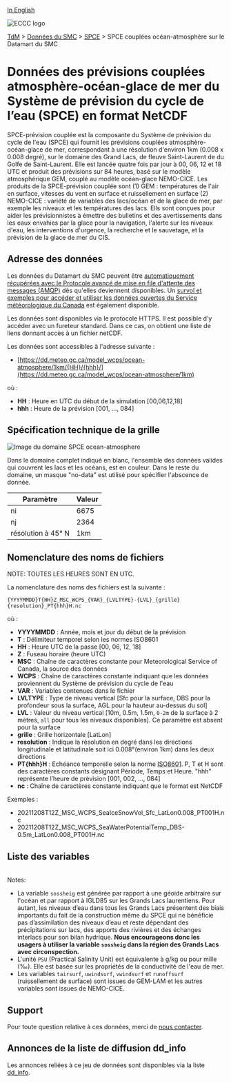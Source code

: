 [In English](readme_wcps-atm-ocean-datamart_en.md)

![ECCC logo](../../img_eccc-logo.png)

[TdM](../../readme_fr.md) > [Données du SMC](../readme_fr.md) > [SPCE](readme_wcps_fr.md) > SPCE couplées océan-atmosphère sur le Datamart du SMC

# Données des prévisions couplées atmosphère-océan-glace de mer du Système de prévision du cycle de l’eau (SPCE) en format NetCDF 

SPCE-prévision couplée est la composante du Système de prévision du cycle de l'eau (SPCE) qui fournit les prévisions couplées atmosphère-océan-glace de mer, correspondant à une résolution d'environ 1km (0.008 x 0.008 degré), sur le domaine des Grand Lacs, de fleuve Saint-Laurent de du Golfe de Saint-Laurent. Elle est lancée quatre fois par jour à 00, 06, 12 et 18 UTC et produit des prévisions sur 84 heures, basé sur le modèle atmosphérique GEM, couplé au modèle océan-glace NEMO-CICE. Les produits de la SPCE-prévision couplée sont (1) GEM : températures de l'air en surface, vitesses du vent en surface et ruissellement en surface (2) NEMO-CICE : variété de variables  des lacs/océan et de la glace de mer, par exemple les niveaux et les températures des lacs. Ells sont conçues pour aider les prévisionnistes à émettre des bulletins et des avertissements dans les eaux envahies par la glace pour la navigation, l'alerte sur les niveaux d'eau, les interventions d'urgence, la recherche et le sauvetage, et la prévision de la glace de mer du CIS.

## Adresse des données 

Les données du Datamart du SMC peuvent être [automatiquement récupérées avec le Protocole avancé de mise en file d'attente des messages (AMQP)](../../msc-datamart/amqp_fr.md) dès qu'elles deviennent disponibles. Un [survol et exemples pour accéder et utiliser les données ouvertes du Service météorologique du Canada](../../usage/readme_fr.md) est également disponible.

Les données sont disponibles via le protocole HTTPS. Il est possible d’y accéder avec un fureteur standard. Dans ce cas, on obtient une liste de liens donnant accès à un fichier netCDF.

Les données sont accessibles à l'adresse suivante :

* [https://dd.meteo.gc.ca/model_wcps/ocean-atmosphere/1km/{HH}/{hhh}/](https://dd.meteo.gc.ca/model_wcps/ocean-atmosphere/1km)                  

où :

* __HH__ : Heure en UTC du début de la simulation [00,06,12,18]
* __hhh__ : Heure de la prévision [001, ..., 084] 

## Spécification technique de la grille  

![Image du domaine SPCE ocean-atmosphere](https://collaboration.cmc.ec.gc.ca/cmc/cmos/public_doc/msc-data/nwp_wcps/grille_wcps_ocean-atm.png)

Dans le domaine complet indiqué en blanc, l'ensemble des données valides qui couvrent les lacs et les océans, est en couleur. Dans le reste du domaine, un masque "no-data" est utilisé pour spécifier l'abscence de donnée.

| Paramètre | Valeur |
| ------ | ------ |
| ni | 6675 | 
| nj | 2364 | 
| résolution à 45° N | 1km |


## Nomenclature des noms de fichiers 

NOTE: TOUTES LES HEURES SONT EN UTC.

La nomenclature des noms des fichiers est la suivante :

`{YYYYMMDD}T{HH}Z_MSC_WCPS_{VAR}_{LVLTYPE}-{LVL}_{grille}{resolution}_PT{hhh}H.nc`

où :

* __YYYYMMDD__ : Année, mois et jour du début de la prévision
* __T__ : Délimiteur temporel selon les normes ISO8601
* __HH__ : Heure UTC de la passe [00, 06, 12, 18]
* __Z__ : Fuseau horaire (heure UTC)
* __MSC__ : Chaîne de caractères constante pour Meteorological Service of Canada, la source des données
* __WCPS__ : Chaîne de caractères constante indiquant que les données proviennent du Système de prévision du cycle de l'eau 
* __VAR__ : Variables contenues dans le fichier 
* __LVLTYPE__ : Type de niveau vertical [Sfc pour la surface, DBS pour la profondeur sous la surface, AGL pour la hauteur au-dessus du sol]
* __LVL__ : Valeur du niveau vertical [10m, 0.5m, 1.5m, `0-2m` de la surface à 2 mètres, `all` pour tous les niveaux disponibles]. Ce paramètre est absent pour la surface
* __grille__ : Grille horizontale [LatLon]
* __resolution__ : Indique la résolution en degré dans les directions longitudinale et latitudinale soit ici 0.008°(environ 1km) dans les deux directions
* __PT{hhh}H__ : Echéance temporelle selon la norme [ISO8601](https://en.wikipedia.org/wiki/ISO_8601). P, T et H sont des caractères constants désignant Période, Temps et Heure. "hhh" représente l’heure de prévision  [001, 002, ..., 084]
* __nc__ : Chaîne de caractères constante indiquant que le format est NetCDF

Exemples :

* 20211208T12Z_MSC_WCPS_SeaIceSnowVol_Sfc_LatLon0.008_PT001H.nc
* 20211208T12Z_MSC_WCPS_SeaWaterPotentialTemp_DBS-0.5m_LatLon0.008_PT001H.nc

## Liste des variables

<table id="csv-table" class="display"></table>

<link href="https://cdn.jsdelivr.net/npm/simple-datatables@latest/dist/style.css" rel="stylesheet" type="text/css">
<script src="https://cdn.jsdelivr.net/npm/simple-datatables@latest"></script>
<script src="../../../js/variables_datatable.js" type="text/javascript"></script>
<script>
  loadTable("csv-table", "../../../assets/csv/WCPS_Variables-List_fr.csv");
</script>

Notes:

* La variable `sossheig` est générée par rapport à une géoide arbitraire sur l'océan et par rapport à IGLD85 sur les Grands Lacs laurentiens. Pour autant, les niveaux d’eau dans tous les Grands Lacs présentent des biais importants du fait de la construction même du SPCE qui ne bénéficie pas d’assimilation des niveaux d’eau et reste dépendant des précipitations sur lacs, des apports des rivières et des échanges interlacs pour son bilan hydrique. **Nous encourageons donc les usagers à utiliser la variable `sossheig` dans la région des Grands Lacs avec circonspection.**
* L'unité `PSU` (Practical Salinity Unit) est équivalente à g/kg ou pour mille (‰). Elle est basée sur les propriétés de la conductivité de l'eau de mer.
* Les variables `tairsurf`, `uwindsurf`, `vwindsurf` et `runoffsurf` (ruissellement de surface) sont issues de GEM-LAM et les autres variables sont issues de NEMO-CICE.

## Support

Pour toute question relative à ces données, merci de [nous contacter](https://weather.gc.ca/mainmenu/contact_us_f.html).

## Annonces de la liste de diffusion dd_info 

Les annonces reliées à ce jeu de données sont disponibles via la liste [dd_info](https://comm.collab.science.gc.ca/mailman3/postorius/lists/dd_info/).

